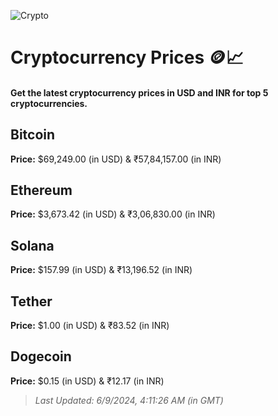 
![Crypto](https://www.techguide.com.au/wp-content/uploads/2020/11/crypto3.jpeg)

# Cryptocurrency Prices 🪙📈

#### Get the latest cryptocurrency prices in USD and INR for top 5 cryptocurrencies.

## Bitcoin

**Price:** $69,249.00 (in USD) & ₹57,84,157.00 (in INR)

## Ethereum

**Price:** $3,673.42 (in USD) & ₹3,06,830.00 (in INR)

## Solana

**Price:** $157.99 (in USD) & ₹13,196.52 (in INR)

## Tether

**Price:** $1.00 (in USD) & ₹83.52 (in INR)

## Dogecoin

**Price:** $0.15 (in USD) & ₹12.17 (in INR)

> _Last Updated: 6/9/2024, 4:11:26 AM (in GMT)_
